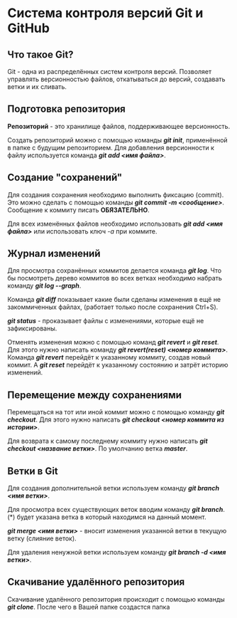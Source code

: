 # Система контроля версий Git и GitHub

## Что такое Git?

Git - одна из распределённых систем контроля версий. Позволяет управлять версионностью файлов, откатываться до версий, создавать ветки и их сливать. 

## Подготовка репозитория

**Репозиторий** - это хранилище файлов, поддерживающее версионность.

Создать репозиторий можно с помощью команды ***git init***, применённой в папке с будущим репозиторием.
Для добавления версионности к файлу используется команда ***git add <имя файла>***.

## Создание "сохранений"

Для создания сохранения необходимо выполнить фиксацию (commit).
Это можно сделать с помощью команды ***git commit -m <сообщение>***.
Сообщение к коммиту писать **ОБЯЗАТЕЛЬНО**.

Для всех изменённых файлов необходимо использовать ***git add <имя файла>*** или использовать ключ *-а* при коммите.

## Журнал изменений

Для просмотра сохранённых коммитов делается команда ***git log***.
Что бы посмотреть дерево коммитов во всех ветках необходимо набрать команду ***git log --graph***.

Команда ***git diff*** показывает какие были сделаны изменения в ещё не закоммиченных файлах, (работает только после сохранения Ctrl+S).

***git status*** - проказывает файлы с изменениями, которые ещё не зафиксированы.

Отменять изменения можно с помощью команд ***git revert*** и ***git reset***. Для этого нужно написать команду ***git revert(reset) <номер коммита>***. Команда ***git revert*** перейдёт к указанному коммиту, создав новый коммит. A ***git reset*** перейдёт к указанному состоянию и затрёт историю изменений.

## Перемещение между сохранениями

Перемещаться на тот или иной коммит можно с помощью команду ***git checkout***. Для этого нужно написать ***git checkout <номер коммита из истории>***. 

Для возврата к самому последнему коммиту нужно написать ***git checkout <название ветки>***. По умолчанию ветка ***master***.

## Ветки в Git

Для создания дополнительной ветки используем команду ***git branch <имя ветки>***.

Для просмотра всех существующих веток вводим команду ***git branch***. (*) будет указана ветка в который находимся на данный момент.

***git merge <имя ветки>*** - вносит изменения указанной ветки в текущую ветку (слияние веток).

Для удаления ненужной ветки используем команду ***git branch -d <имя ветки>***.

## Скачивание удалённого репозитория
Скачивание удалённого репозитория происходит с помощью команды ***git clone***. После чего в Вашей папке создастся папка
